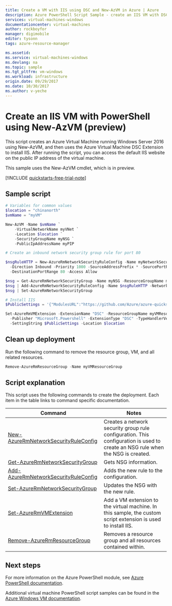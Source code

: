 ```yaml
---
title: Create a VM with IIS using DSC and New-AzVM in Azure | Azure
description: Azure PowerShell Script Sample - create an IIS VM with DSC and New-AzVM.
services: virtual-machines-windows
documentationcenter: virtual-machines
author: rockboyfor
manager: digimobile
editor: tysonn
tags: azure-resource-manager

ms.assetid:
ms.service: virtual-machines-windows
ms.devlang: na
ms.topic: sample
ms.tgt_pltfrm: vm-windows
ms.workload: infrastructure
origin.date: 09/29/2017
ms.date: 10/30/2017
ms.author: v-yeche
---
```


# Create an IIS VM with PowerShell using New-AzVM (preview)

This script creates an Azure Virtual Machine running Windows Server 2016 using New-AzVM, and then uses the Azure Virtual Machine DSC Extension to install IIS. After running the script, you can access the default IIS website on the public IP address of the virtual machine.

This sample uses the New-AzVM cmdlet, which is in preview. 

[!INCLUDE [quickstarts-free-trial-note](../../../includes/quickstarts-free-trial-note.md)]

<!--Not Available [!INCLUDE [cloud-shell-powershell.md](../../../includes/cloud-shell-powershell.md)]-->

## Sample script

```powershell
# Variables for common values
$location = "chinanorth"
$vmName = "myVM"

New-AzVM -Name $vmName `
	-VirtualNetworkName myVNet `
	-Location $location `
	-SecurityGroupName myNSG `
	-PublicIpAddressName myPIP

# Create an inbound network security group rule for port 80

$nsgRuleHTTP = New-AzureRmNetworkSecurityRuleConfig -Name myNetworkSecurityGroupRuleHTTP  -Protocol Tcp `
  -Direction Inbound -Priority 1000 -SourceAddressPrefix * -SourcePortRange * -DestinationAddressPrefix * `
  -DestinationPortRange 80 -Access Allow

$nsg = Get-AzureRmNetworkSecurityGroup -Name myNSG -ResourceGroupName myVMResourceGroup
$nsg | Add-AzureRmNetworkSecurityRuleConfig -Name $nsgRuleHTTP -NetworkSecurityGroup myNSG 
$nsg | Set-AzureRmNetworkSecurityGroup

# Install IIS
$PublicSettings = '{"ModulesURL":"https://github.com/Azure/azure-quickstart-templates/raw/master/dsc-extension-iis-server-windows-vm/ContosoWebsite.ps1.zip", "configurationFunction": "ContosoWebsite.ps1\\ContosoWebsite", "Properties": {"MachineName": "myVM"} }'

Set-AzureRmVMExtension -ExtensionName "DSC" -ResourceGroupName myVMResourceGroup -VMName $vmName `
  -Publisher "Microsoft.Powershell" -ExtensionType "DSC" -TypeHandlerVersion 2.19 `
  -SettingString $PublicSettings -Location $location
```

## Clean up deployment 

Run the following command to remove the resource group, VM, and all related resources.

```powershell
Remove-AzureRmResourceGroup -Name myVMResourceGroup
```

## Script explanation

This script uses the following commands to create the deployment. Each item in the table links to command specific documentation.

| Command | Notes |
|---|---|
| [New-AzureRmNetworkSecurityRuleConfig](https://docs.microsoft.com/powershell/module/azurerm.network/new-azurermnetworksecurityruleconfig) | Creates a network security group rule configuration. This configuration is used to create an NSG rule when the NSG is created. |
| [Get-AzureRmNetworkSecurityGroup](https://docs.microsoft.com/powershell/module/azurerm.network/get-azurermnetworksecuritygroup) | Gets NSG information. |
| [Add-AzureRmNetworkSecurityRuleConfig](https://docs.microsoft.com/powershell/module/azurerm.network/add-azurermnetworksecurityruleconfig) | Adds the new rule to the configuration. |
| [Set-AzureRmNetworkSecurityGroup](https://docs.microsoft.com/powershell/module/azurerm.network/Set-AzureRmNetworkSecurityGroup) | Updates the NSG with the new rule. |
| [Set-AzureRmVMExtension](https://docs.microsoft.com/powershell/module/azurerm.compute/set-azurermvmextension) | Add a VM extension to the virtual machine. In this sample, the custom script extension is used to install IIS. |
|[Remove-AzureRmResourceGroup](https://docs.microsoft.com/powershell/module/azurerm.resources/remove-azurermresourcegroup) | Removes a resource group and all resources contained within. |

## Next steps

For more information on the Azure PowerShell module, see [Azure PowerShell documentation](https://docs.microsoft.com/powershell/azure/overview).

Additional virtual machine PowerShell script samples can be found in the [Azure Windows VM documentation](../windows/powershell-samples.md?toc=%2fvirtual-machines%2fwindows%2ftoc.json).
<!--Update_Description: new articles on -->
